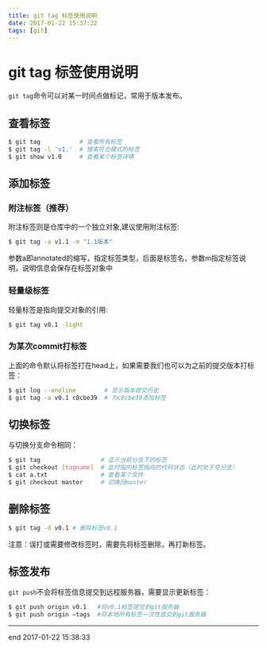 ```yaml
---
title: git tag 标签使用说明
date: 2017-01-22 15:37:22
tags: [git]
---
```


# git tag 标签使用说明

`git tag`命令可以对某一时间点做标记，常用于版本发布。

## 查看标签

```bash
$ git tag           # 查看所有标签
$ git tag -l 'v1.'  # 搜索符合模式的标签
$ git show v1.0     # 查看某个标签详情
```
## 添加标签

### 附注标签（推荐）
附注标签则是仓库中的一个独立对象,建议使用附注标签:

```bash
$ git tag -a v1.1 -m "1.1版本"
```
参数a即annotated的缩写，指定标签类型，后面是标签名，参数m指定标签说明，说明信息会保存在标签对象中

### 轻量级标签
轻量标签是指向提交对象的引用:

```bash
$ git tag v0.1 -light
```
### 为某次commit打标签
上面的命令默认将标签打在head上，如果需要我们也可以为之前的提交版本打标签：

```bash
$ git log --oneline        # 显示版本提交历史
$ git tag -a v0.1 c8cbe39  # 为c8cbe39添加标签
```

## 切换标签
与切换分支命令相同：

```bash
$ git tag                 # 显示当前分支下的标签
$ git checkout [tagname]  # 此时指向标签指向的代码状态（此时处于空分支）
$ cat a.txt               # 查看某个文件
$ git checkout master     # 切换回master
```

## 删除标签

```bash
$ git tag -d v0.1 # 删除标签v0.1
```
注意：误打或需要修改标签时，需要先将标签删除，再打新标签。

## 标签发布
`git push`不会将标签信息提交到远程服务器，需要显示更新标签：

```bash
$ git push origin v0.1   #将v0.1标签提交到git服务器
$ git push origin –tags  #将本地所有标签一次性提交到git服务器
```

-------
end 2017-01-22 15:38:33







